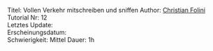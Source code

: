 Titel: Vollen Verkehr mitschreiben und sniffen
Author: <a href="mailto:christian.folini@netnea.com">Christian Folini</a>  
Tutorial Nr: 12  
Letztes Update:  
Erscheinungsdatum:  
Schwierigkeit: Mittel
Dauer: 1h  

